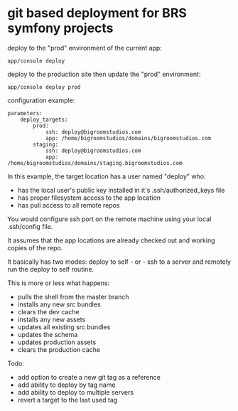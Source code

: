 git based deployment for BRS symfony projects
=============================================


deploy to the "prod" environment of the current app:

    app/console deploy


deploy to the production site then update the "prod" environment:

    app/console deploy prod


configuration example:

    parameters:
        deploy_targets:
            prod:
                ssh: deploy@bigroomstudios.com
                app: /home/bigroomstudios/domains/bigroomstudios.com
            staging:
                ssh: deploy@bigroomstudios.com
                app: /home/bigroomstudios/domains/staging.bigroomstudios.com


In this example, the target location has a user named "deploy" who:
  * has the local user's public key installed in it's .ssh/authorized_keys file
  * has proper filesystem access to the app location
  * has pull access to all remote repos
  
You would configure ssh port on the remote machine using your local .ssh/config file.

It assumes that the app locations are already checked out and working copies of the repo. 

It basically has two modes: deploy to self - or - ssh to a server and remotely run the deploy to self routine.

This is more or less what happens:
  * pulls the shell from the master branch
  * installs any new src bundles
  * clears the dev cache
  * installs any new assets
  * updates all existing src bundles
  * updates the schema
  * updates production assets
  * clears the production cache

Todo:
  * add option to create a new git tag as a reference
  * add ability to deploy by tag name
  * add ability to deploy to multiple servers
  * revert a target to the last used tag


